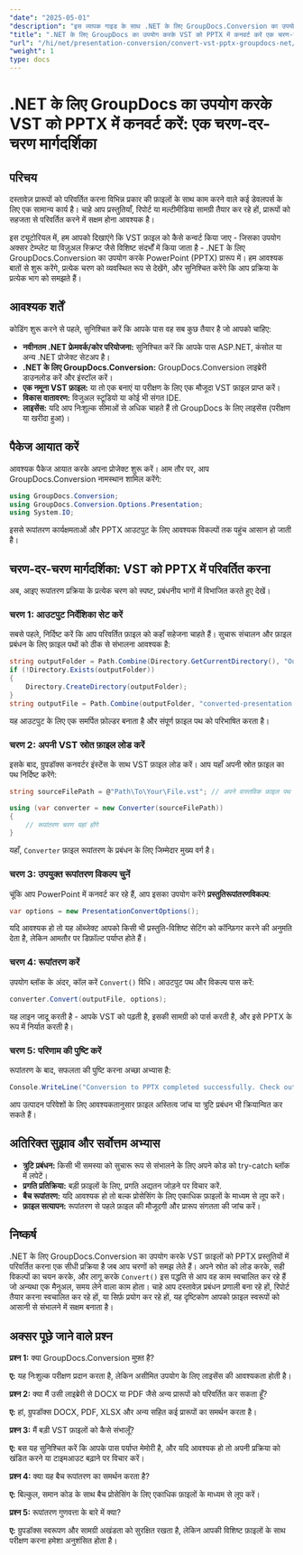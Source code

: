 ```yaml
---
"date": "2025-05-01"
"description": "इस व्यापक गाइड के साथ .NET के लिए GroupDocs.Conversion का उपयोग करके VST फ़ाइलों को PowerPoint प्रस्तुतियों में परिवर्तित करना जानें।"
"title": ".NET के लिए GroupDocs का उपयोग करके VST को PPTX में कनवर्ट करें एक चरण-दर-चरण मार्गदर्शिका"
"url": "/hi/net/presentation-conversion/convert-vst-pptx-groupdocs-net/"
"weight": 1
type: docs
---
```

# .NET के लिए GroupDocs का उपयोग करके VST को PPTX में कनवर्ट करें: एक चरण-दर-चरण मार्गदर्शिका

## परिचय

दस्तावेज़ प्रारूपों को परिवर्तित करना विभिन्न प्रकार की फ़ाइलों के साथ काम करने वाले कई डेवलपर्स के लिए एक सामान्य कार्य है। चाहे आप प्रस्तुतियाँ, रिपोर्ट या मल्टीमीडिया सामग्री तैयार कर रहे हों, प्रारूपों को सहजता से परिवर्तित करने में सक्षम होना आवश्यक है।  

इस ट्यूटोरियल में, हम आपको दिखाएंगे कि VST फ़ाइल को कैसे कन्वर्ट किया जाए - जिसका उपयोग अक्सर टेम्प्लेट या विज़ुअल स्क्रिप्ट जैसे विशिष्ट संदर्भों में किया जाता है - .NET के लिए GroupDocs.Conversion का उपयोग करके PowerPoint (PPTX) प्रारूप में। हम आवश्यक बातों से शुरू करेंगे, प्रत्येक चरण को व्यवस्थित रूप से देखेंगे, और सुनिश्चित करेंगे कि आप प्रक्रिया के प्रत्येक भाग को समझते हैं।


## आवश्यक शर्तें

कोडिंग शुरू करने से पहले, सुनिश्चित करें कि आपके पास वह सब कुछ तैयार है जो आपको चाहिए:

- **नवीनतम .NET फ्रेमवर्क/कोर परियोजना:** सुनिश्चित करें कि आपके पास ASP.NET, कंसोल या अन्य .NET प्रोजेक्ट सेटअप है।
- **.NET के लिए GroupDocs.Conversion:** GroupDocs.Conversion लाइब्रेरी डाउनलोड करें और इंस्टॉल करें।
- **एक नमूना VST फ़ाइल:** या तो एक बनाएं या परीक्षण के लिए एक मौजूदा VST फ़ाइल प्राप्त करें।
- **विकास वातावरण:** विजुअल स्टूडियो या कोई भी संगत IDE.
- **लाइसेंस:** यदि आप निःशुल्क सीमाओं से अधिक चाहते हैं तो GroupDocs के लिए लाइसेंस (परीक्षण या खरीदा हुआ)।


## पैकेज आयात करें

आवश्यक पैकेज आयात करके अपना प्रोजेक्ट शुरू करें। आम तौर पर, आप GroupDocs.Conversion नामस्थान शामिल करेंगे:

```csharp
using GroupDocs.Conversion;
using GroupDocs.Conversion.Options.Presentation;
using System.IO;
```

इससे रूपांतरण कार्यक्षमताओं और PPTX आउटपुट के लिए आवश्यक विकल्पों तक पहुंच आसान हो जाती है।


## चरण-दर-चरण मार्गदर्शिका: VST को PPTX में परिवर्तित करना

अब, आइए रूपांतरण प्रक्रिया के प्रत्येक चरण को स्पष्ट, प्रबंधनीय भागों में विभाजित करते हुए देखें।


### **चरण 1: आउटपुट निर्देशिका सेट करें**

सबसे पहले, निर्दिष्ट करें कि आप परिवर्तित फ़ाइल को कहाँ सहेजना चाहते हैं। सुचारू संचालन और फ़ाइल प्रबंधन के लिए फ़ाइल पथों को ठीक से संभालना आवश्यक है:

```csharp
string outputFolder = Path.Combine(Directory.GetCurrentDirectory(), "Output");
if (!Directory.Exists(outputFolder))
{
    Directory.CreateDirectory(outputFolder);
}
string outputFile = Path.Combine(outputFolder, "converted-presentation.pptx");
```

यह आउटपुट के लिए एक समर्पित फ़ोल्डर बनाता है और संपूर्ण फ़ाइल पथ को परिभाषित करता है।


### **चरण 2: अपनी VST स्रोत फ़ाइल लोड करें**

इसके बाद, ग्रुपडॉक्स कनवर्टर इंस्टेंस के साथ VST फ़ाइल लोड करें। आप यहाँ अपनी स्रोत फ़ाइल का पथ निर्दिष्ट करेंगे:

```csharp
string sourceFilePath = @"Path\To\Your\File.vst"; // अपने वास्तविक फ़ाइल पथ से बदलें

using (var converter = new Converter(sourceFilePath))
{
    // रूपांतरण चरण यहां होंगे
}
```

यहाँ, `Converter` फ़ाइल रूपांतरण के प्रबंधन के लिए जिम्मेदार मुख्य वर्ग है।


### **चरण 3: उपयुक्त रूपांतरण विकल्प चुनें**

चूंकि आप PowerPoint में कनवर्ट कर रहे हैं, आप इसका उपयोग करेंगे **प्रस्तुतिरूपांतरणविकल्प**:

```csharp
var options = new PresentationConvertOptions();
```

यदि आवश्यक हो तो यह ऑब्जेक्ट आपको किसी भी प्रस्तुति-विशिष्ट सेटिंग को कॉन्फ़िगर करने की अनुमति देता है, लेकिन आमतौर पर डिफ़ॉल्ट पर्याप्त होते हैं।


### **चरण 4: रूपांतरण करें**

उपयोग ब्लॉक के अंदर, कॉल करें `Convert()` विधि। आउटपुट पथ और विकल्प पास करें:

```csharp
converter.Convert(outputFile, options);
```

यह लाइन जादू करती है - आपके VST को पढ़ती है, इसकी सामग्री को पार्स करती है, और इसे PPTX के रूप में निर्यात करती है।


### **चरण 5: परिणाम की पुष्टि करें**

रूपांतरण के बाद, सफलता की पुष्टि करना अच्छा अभ्यास है:

```csharp
Console.WriteLine("Conversion to PPTX completed successfully. Check output in {0}", outputFolder);
```

आप उत्पादन परिवेशों के लिए आवश्यकतानुसार फ़ाइल अस्तित्व जांच या त्रुटि प्रबंधन भी क्रियान्वित कर सकते हैं।


## अतिरिक्त सुझाव और सर्वोत्तम अभ्यास

- **त्रुटि प्रबंधन:** किसी भी समस्या को सुचारू रूप से संभालने के लिए अपने कोड को try-catch ब्लॉक में लपेटें।
- **प्रगति प्रतिक्रिया:** बड़ी फ़ाइलों के लिए, प्रगति अद्यतन जोड़ने पर विचार करें.
- **बैच रूपांतरण:** यदि आवश्यक हो तो बल्क प्रोसेसिंग के लिए एकाधिक फ़ाइलों के माध्यम से लूप करें।
- **फ़ाइल सत्यापन:** रूपांतरण से पहले फ़ाइल की मौजूदगी और प्रारूप संगतता की जांच करें।


## निष्कर्ष

.NET के लिए GroupDocs.Conversion का उपयोग करके VST फ़ाइलों को PPTX प्रस्तुतियों में परिवर्तित करना एक सीधी प्रक्रिया है जब आप चरणों को समझ लेते हैं। अपने स्रोत को लोड करके, सही विकल्पों का चयन करके, और लागू करके `Convert()` इस पद्धति से आप वह काम स्वचालित कर रहे हैं जो अन्यथा एक मैनुअल, समय लेने वाला काम होता। चाहे आप दस्तावेज़ प्रबंधन प्रणाली बना रहे हों, रिपोर्ट तैयार करना स्वचालित कर रहे हों, या सिर्फ़ प्रयोग कर रहे हों, यह दृष्टिकोण आपको फ़ाइल स्वरूपों को आसानी से संभालने में सक्षम बनाता है।

## अक्सर पूछे जाने वाले प्रश्न

**प्रश्न 1:** क्या GroupDocs.Conversion मुफ़्त है?  

**ए:** यह निःशुल्क परीक्षण प्रदान करता है, लेकिन असीमित उपयोग के लिए लाइसेंस की आवश्यकता होती है।

**प्रश्न 2:** क्या मैं उसी लाइब्रेरी से DOCX या PDF जैसे अन्य प्रारूपों को परिवर्तित कर सकता हूँ?  

**ए:** हां, ग्रुपडॉक्स DOCX, PDF, XLSX और अन्य सहित कई प्रारूपों का समर्थन करता है।

**प्रश्न 3:** मैं बड़ी VST फ़ाइलों को कैसे संभालूँ?  

**ए:** बस यह सुनिश्चित करें कि आपके पास पर्याप्त मेमोरी है, और यदि आवश्यक हो तो अपनी प्रक्रिया को खंडित करने या टाइमआउट बढ़ाने पर विचार करें।

**प्रश्न 4:** क्या यह बैच रूपांतरण का समर्थन करता है?  

**ए:** बिल्कुल, समान कोड के साथ बैच प्रोसेसिंग के लिए एकाधिक फ़ाइलों के माध्यम से लूप करें।

**प्रश्न 5:** रूपांतरण गुणवत्ता के बारे में क्या?  

**ए:** ग्रुपडॉक्स स्वरूपण और सामग्री अखंडता को सुरक्षित रखता है, लेकिन आपकी विशिष्ट फ़ाइलों के साथ परीक्षण करना हमेशा अनुशंसित होता है।